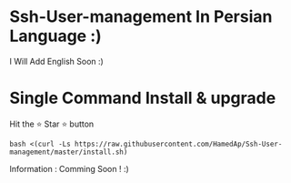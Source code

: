 # Ssh-User-management In Persian Language :)
I Will Add English Soon :)

# Single Command Install & upgrade
Hit the ⭐ Star ⭐ button

````
bash <(curl -Ls https://raw.githubusercontent.com/HamedAp/Ssh-User-management/master/install.sh)
````

Information :
Comming Soon ! :)
